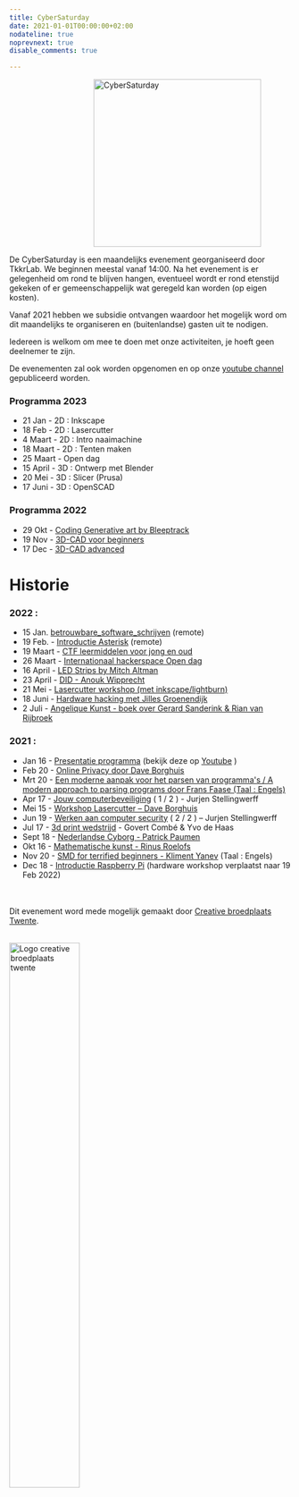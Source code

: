 ```yaml
---
title: CyberSaturday
date: 2021-01-01T00:00:00+02:00
nodateline: true
noprevnext: true
disable_comments: true

---
```

<img alt="CyberSaturday" src="/images/cyber_saturday.png" width="300px" height="300px" style="margin: 0 30%;">


De CyberSaturday is een maandelijks evenement georganiseerd door TkkrLab. We beginnen meestal vanaf 14:00. Na het evenement is er gelegenheid om rond te blijven hangen, eventueel wordt er rond etenstijd gekeken of er gemeenschappelijk wat geregeld kan worden (op eigen kosten).

Vanaf 2021 hebben we subsidie ontvangen waardoor het mogelijk word om dit maandelijks te organiseren en (buitenlandse) gasten uit te nodigen. 

Iedereen is welkom om mee te doen met onze activiteiten, je hoeft geen deelnemer te zijn.

De evenementen zal ook worden opgenomen en op onze [youtube channel](https://www.youtube.com/user/TkkrLab) gepubliceerd worden.

### Programma 2023

* 21 Jan - 2D : Inkscape
* 18 Feb - 2D : Lasercutter
* 4 Maart - 2D : Intro naaimachine 
* 18 Maart - 2D : Tenten maken
* 25 Maart - Open dag
* 15 April - 3D : Ontwerp met Blender
* 20 Mei - 3D : Slicer (Prusa)
* 17 Juni - 3D : OpenSCAD

### Programma 2022

* 29 Okt - [Coding Generative art by Bleeptrack](/cybersaturdays/2022_10_15_coding_generative_art_bleeptrack/)
* 19 Nov - [3D-CAD voor beginners](/cybersaturdays/2022_11_19_3d_cad_beginners/)
* 17 Dec - [3D-CAD advanced](/cybersaturdays/2022_12_17_3d_cad_advanced/)

# Historie

### 2022 :
* 15 Jan. [betrouwbare_software_schrijven](/cybersaturdays/2022_01_15_betrouwbare_software_schrijven/) (remote)
* 19 Feb. - [Introductie Asterisk](/cybersaturdays/2022_02_19_asterisk/) (remote)
* 19 Maart - [CTF leermiddelen voor jong en oud](/cybersaturdays/2022_03_19_ctf_leermiddel_voor_jong_en_oud/
)
* 26 Maart - [Internationaal hackerspace Open dag](/blog/opendag-26-maart-2022/)
* 16 April - [LED Strips by Mitch Altman](/cybersaturdays/2022_04_16_ledstrips_mitch_altman/)
* 23 April - [DID - Anouk Wipprecht](/blog/blog_nieuws_2022_03_30_did_anouk_wipprecht/)
* 21 Mei - [Lasercutter workshop (met inkscape/lightburn)](/cybersaturdays/2022_05_21_inkscape_en_lasercutter/
) 
* 18 Juni - [Hardware hacking met Jilles Groenendijk](/cybersaturdays/hardware_hacking__jilles_groenendijk/)
* 2 Juli - [Angelique Kunst - boek over Gerard Sanderink & Rian van Rijbroek](/cybersaturdays/2022_07_02_angelique_kunst/)


### 2021 :


* Jan 16 - [Presentatie programma](/cybersaturdays/2021_01_16_presentatie_programma/) (bekijk deze op [Youtube](https://www.youtube.com/watch?v=nieysTn9afA) )
* Feb 20 - [Online Privacy door Dave Borghuis](/cybersaturdays/2021_02_20_online_privacy/)   
* Mrt 20 - [Een moderne aanpak voor het parsen van programma's / A modern approach to parsing programs door Frans Faase (Taal : Engels)](/cybersaturdays/2021_03_20_parsers/)
* Apr 17 - [Jouw computerbeveiliging](/cybersaturdays/2021_04_17_jouw_computerbeveiliging/) ( 1 / 2 ) - Jurjen Stellingwerff
* Mei 15 - [Workshop Lasercutter – Dave Borghuis](/cybersaturdays/2021_05_15_inkscape_en_lasercutter/)
* Jun 19 - [Werken aan computer security](/cybersaturdays/2021_06_19_werken_aan_computersecurity/) ( 2 / 2 ) – Jurjen Stellingwerff
* Jul 17 - [3d print wedstrijd](/cybersaturdays/2021_07_17_3d_print_wedstrijd/) - Govert Combé & Yvo de Haas
* Sept 18 - [Nederlandse Cyborg - Patrick Paumen](/cybersaturdays/2021_09_18_nederlandse_cyborg_patrick_paumen/)
* Okt 16 - [Mathematische kunst - Rinus Roelofs](/cybersaturdays/2021_10_16_mathematische_kunst__rinus_roelofs/)
* Nov 20 - [SMD for terrified beginners - Kliment Yanev](/cybersaturdays/2021_11_20_smd_for_terrified_beginners__kliment_yanev/) (Taal : Engels)
* Dec 18 - [Introductie Raspberry Pi](/cybersaturdays/2021_12_18_raspberry_pi/) (hardware workshop verplaatst naar 19 Feb 2022)


<br /><br />
Dit evenement word mede mogelijk gemaakt door [Creative broedplaats Twente](http://www.creatievebroedplaatsentwente.nl/).
<br /><br />

<img width=50% src="/images/Logo-Creatieve-Broedplaatsen-Twente.jpg"  alt="Logo creative broedplaats twente">